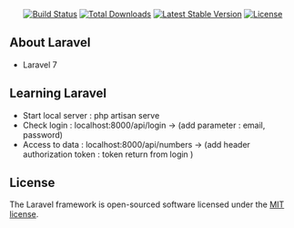 <p align="center">
<a href="https://travis-ci.org/laravel/framework"><img src="https://travis-ci.org/laravel/framework.svg" alt="Build Status"></a>
<a href="https://packagist.org/packages/laravel/framework"><img src="https://poser.pugx.org/laravel/framework/d/total.svg" alt="Total Downloads"></a>
<a href="https://packagist.org/packages/laravel/framework"><img src="https://poser.pugx.org/laravel/framework/v/stable.svg" alt="Latest Stable Version"></a>
<a href="https://packagist.org/packages/laravel/framework"><img src="https://poser.pugx.org/laravel/framework/license.svg" alt="License"></a>
</p>

## About Laravel

- Laravel 7

## Learning Laravel

- Start local server : php artisan serve
- Check login : localhost:8000/api/login -> (add parameter : email, password)
- Access to data : localhost:8000/api/numbers -> (add header authorization token : token return from login )


## License

The Laravel framework is open-sourced software licensed under the [MIT license](https://opensource.org/licenses/MIT).
